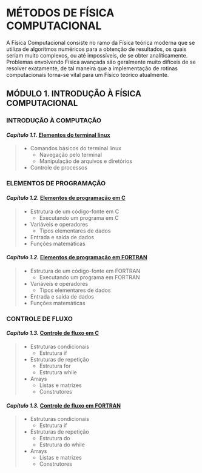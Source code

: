 # **MÉTODOS DE FÍSICA COMPUTACIONAL**

A Física Computacional consiste no ramo da Física teórica moderna que se utiliza de algoritmos numéricos para a obtenção de resultados, os quais seriam muito complexos, ou até impossíveis, de se obter analíticamente. Problemas envolvendo Física avançada são geralmente muito difíceis de se resolver exatamente, de tal maneira que a implementação de rotinas computacionais torna-se vital para um Físico teórico atualmente.

## MÓDULO 1. INTRODUÇÃO À FÍSICA COMPUTACIONAL

### **INTRODUÇÃO À COMPUTAÇÃO**

#### *Capítulo 1.1.* [Elementos do terminal linux](./IFC/1.1.md)

> - Comandos básicos do terminal linux
>   - Navegação pelo terminal
>   - Manipulação de arquivos e diretórios
> - Controle de processos

### **ELEMENTOS DE PROGRAMAÇÃO**

#### *Capítulo 1.2.* [Elementos de programação em C](./IFC/1.2/C.md)

> - Estrutura de um código-fonte em C
>   - Executando um programa em C
> - Variáveis e operadores
>   - Tipos elementares de dados
> - Entrada e saída de dados
> - Funções matemáticas

#### *Capítulo 1.2.* [Elementos de programação em FORTRAN](./IFC/1.2/FORTRAN.md)

> - Estrutura de um código-fonte em FORTRAN
>   - Executando um programa em FORTRAN
> - Variáveis e operadores
>   - Tipos elementares de dados
> - Entrada e saída de dados
> - Funções matemáticas

### **CONTROLE DE FLUXO**

#### *Capítulo 1.3.* [Controle de fluxo em C](./IFC/1.3/C.md)

> - Estruturas condicionais
>   - Estrutura if
> - Estruturas de repetição
>   - Estrutura for
>   - Estrutura while
> - Arrays
>   - Listas e matrizes
>   - Construtores

#### *Capítulo 1.3.* [Controle de fluxo em FORTRAN](./IFC/1.3/FORTRAN.md)

> - Estruturas condicionais
>   - Estrutura if
> - Estruturas de repetição
>   - Estrutura do
>   - Estrutura do while
> - Arrays
>   - Listas e matrizes
>   - Construtores

<!--
### **FUNÇÕES E SUBROTINAS**

#### *Capítulo 1.4.* [Funções e subrotinas em C](./IFC/1.4/C.md)

#### *Capítulo 1.4.* [Funções e subrotinas em FORTRAN](./IFC/1.4/FORTRAN.md)

## MÓDULO 2. FÍSICA COMPUTACIONAL

### **OBTENÇÃO DE RAÍZES**

#### *Capítulo 2.1.* [Equações não-lineares](./FC/2.1.md)

#### *Capítulo 2.2.* [Sistemas de equações lineares](./FC/2.2.md)

#### *Capítulo 2.3.* [Sistemas característicos](./FC/2.3.md)

### **TRATAMENTO DE DADOS**

#### *Capítulo 2.4.* [Análise estatística de dados](./FC/2.4.md)

#### *Capítulo 2.5.* [Ajuste de funções](./FC/2.5.md)

#### *Capítulo 2.6.* [Geração de números aleatórios](./FC/2.6.md)

#### *Capítulo 2.7.* [Derivação e integração numérica](./FC/2.7.md)

### **EQUAÇÕES DIFERENCIAIS**

#### *Capítulo 2.8.* [Equações diferenciais ordinárias](./FC/2.8.md)

#### *Capítulo 2.9.* [Equações diferenciais parciais](./FC/2.9.md)

